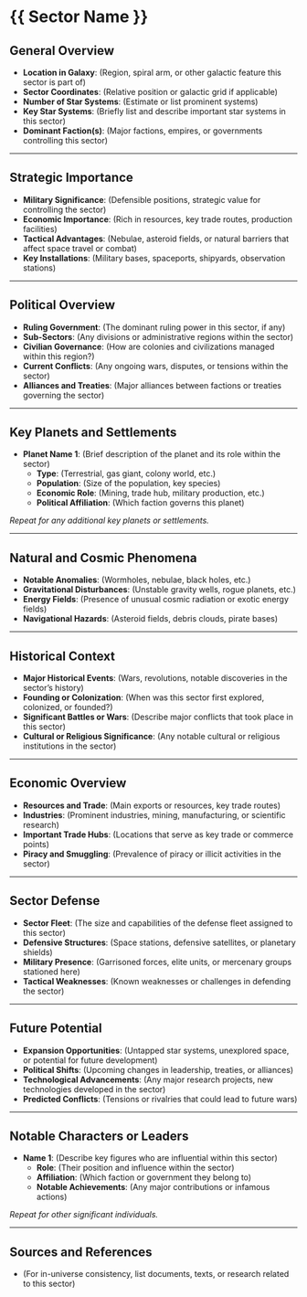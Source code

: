 # {{ Sector Name }}

## General Overview
- **Location in Galaxy**: (Region, spiral arm, or other galactic feature this sector is part of)
- **Sector Coordinates**: (Relative position or galactic grid if applicable)
- **Number of Star Systems**: (Estimate or list prominent systems)
- **Key Star Systems**: (Briefly list and describe important star systems in this sector)
- **Dominant Faction(s)**: (Major factions, empires, or governments controlling this sector)

---

## Strategic Importance
- **Military Significance**: (Defensible positions, strategic value for controlling the sector)
- **Economic Importance**: (Rich in resources, key trade routes, production facilities)
- **Tactical Advantages**: (Nebulae, asteroid fields, or natural barriers that affect space travel or combat)
- **Key Installations**: (Military bases, spaceports, shipyards, observation stations)

---

## Political Overview
- **Ruling Government**: (The dominant ruling power in this sector, if any)
- **Sub-Sectors**: (Any divisions or administrative regions within the sector)
- **Civilian Governance**: (How are colonies and civilizations managed within this region?)
- **Current Conflicts**: (Any ongoing wars, disputes, or tensions within the sector)
- **Alliances and Treaties**: (Major alliances between factions or treaties governing the sector)

---

## Key Planets and Settlements
- **Planet Name 1**: (Brief description of the planet and its role within the sector)
  - **Type**: (Terrestrial, gas giant, colony world, etc.)
  - **Population**: (Size of the population, key species)
  - **Economic Role**: (Mining, trade hub, military production, etc.)
  - **Political Affiliation**: (Which faction governs this planet)

*Repeat for any additional key planets or settlements.*

---

## Natural and Cosmic Phenomena
- **Notable Anomalies**: (Wormholes, nebulae, black holes, etc.)
- **Gravitational Disturbances**: (Unstable gravity wells, rogue planets, etc.)
- **Energy Fields**: (Presence of unusual cosmic radiation or exotic energy fields)
- **Navigational Hazards**: (Asteroid fields, debris clouds, pirate bases)

---

## Historical Context
- **Major Historical Events**: (Wars, revolutions, notable discoveries in the sector’s history)
- **Founding or Colonization**: (When was this sector first explored, colonized, or founded?)
- **Significant Battles or Wars**: (Describe major conflicts that took place in this sector)
- **Cultural or Religious Significance**: (Any notable cultural or religious institutions in the sector)

---

## Economic Overview
- **Resources and Trade**: (Main exports or resources, key trade routes)
- **Industries**: (Prominent industries, mining, manufacturing, or scientific research)
- **Important Trade Hubs**: (Locations that serve as key trade or commerce points)
- **Piracy and Smuggling**: (Prevalence of piracy or illicit activities in the sector)

---

## Sector Defense
- **Sector Fleet**: (The size and capabilities of the defense fleet assigned to this sector)
- **Defensive Structures**: (Space stations, defensive satellites, or planetary shields)
- **Military Presence**: (Garrisoned forces, elite units, or mercenary groups stationed here)
- **Tactical Weaknesses**: (Known weaknesses or challenges in defending the sector)

---

## Future Potential
- **Expansion Opportunities**: (Untapped star systems, unexplored space, or potential for future development)
- **Political Shifts**: (Upcoming changes in leadership, treaties, or alliances)
- **Technological Advancements**: (Any major research projects, new technologies developed in the sector)
- **Predicted Conflicts**: (Tensions or rivalries that could lead to future wars)

---

## Notable Characters or Leaders
- **Name 1**: (Describe key figures who are influential within this sector)
  - **Role**: (Their position and influence within the sector)
  - **Affiliation**: (Which faction or government they belong to)
  - **Notable Achievements**: (Any major contributions or infamous actions)

*Repeat for other significant individuals.*

---

## Sources and References
- (For in-universe consistency, list documents, texts, or research related to this sector)
